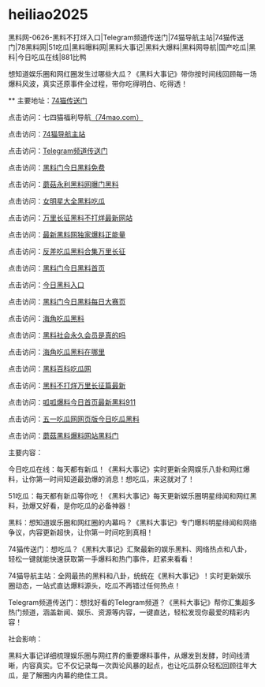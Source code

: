 # heiliao2025
黑料网-0626-黑料不打烊入口|Telegram频道传送门|74猫导航主站|74猫传送门|78黑料网|51吃瓜|黑料曝料网|黑料大事记|黑料大爆料|黑料网导航|国产吃瓜|黑料|今日吃瓜在线|881比鸭

想知道娱乐圈和网红圈发生过哪些大瓜？《黑料大事记》带你按时间线回顾每一场爆料风波，真实还原事件全过程，带你吃得明白、吃得透！

** 主要地址：<a href="https://74mao.com/">74猫传送门</a>

点击访问：七四猫福利导航<a href="https://74mao.com/">（74mao.com）</a>

点击访问：<a href="https://74mao.com/">74猫导航主站</a>

点击访问：<a href="https://74mao.com/">Telegram频道传送门</a>

点击访问：<a href="https://heiliaomenjinriheiliao.pages.dev/">黑料门今日黑料免费</a>

点击访问：<a href="https://moguyongliheiliao.pages.dev/">蘑菇永利黑料网曝门黑料</a>

点击访问：<a href="https://nvmingxingdaquanheiliao.pages.dev/">女明星大全黑料吃瓜</a>

点击访问：<a href="https://wanlichangzhengheiliaobu.pages.dev/">万里长征黑料不打烊最新网站</a>

点击访问：<a href="https://zuixinheiliaowangdujia.pages.dev/">最新黑料网独家爆料正能量</a>

点击访问：<a href="https://fanchachiguaheiliaohe.pages.dev/">反差吃瓜黑料合集万里长征</a>

点击访问：<a href="https://heiliaomenjinrihei.pages.dev/">黑料门今日黑料首页</a>

点击访问：<a href="https://baozouheiliaochigua.pages.dev/">今日黑料入口</a>

点击访问：<a href="https://wuyichiguaguanwang.pages.dev/">黑料门今日黑料每日大赛页</a>

点击访问：<a href="https://heiliaomenzuixin.pages.dev/">海角吃瓜黑料</a>

点击访问：<a href="https://heiliaoshehuiyongjiu.pages.dev/">黑料社会永久会员是真的吗</a>

点击访问：<a href="https://haijiaochiguahei.pages.dev/">海角吃瓜黑料在哪里</a>

点击访问：<a href="https://heiliaobaikechi.pages.dev/">黑料百科吃瓜网</a>

点击访问：<a href="https://wanlichangzhenghei.pages.dev/">黑料不打烊万里长征篇最新</a>

点击访问：<a href="https://guaguabaoliaojin.pages.dev/">呱呱爆料今日首页最新黑料911</a>

点击访问：<a href="https://fanchabiaochi.pages.dev/">五一吃瓜网网页版今日吃瓜黑料</a>

点击访问：<a href="https://moguheiliaobaoliao.pages.dev/">蘑菇黑料爆料网站黑料门</a>

主要内容：

今日吃瓜在线：每天都有新瓜！《黑料大事记》实时更新全网娱乐八卦和网红爆料，让你第一时间知道最劲爆的消息！想吃瓜，来这就对了！

51吃瓜：每天都有新瓜等你吃！《黑料大事记》每天更新娱乐圈明星绯闻和网红黑料，劲爆又好看，是你吃瓜的必备神器！

黑料：想知道娱乐圈和网红圈的内幕吗？《黑料大事记》专门曝料明星绯闻和网络争议，内容更新超快，让你第一时间吃到真相！

74猫传送门：想吃瓜？《黑料大事记》汇聚最新的娱乐黑料、网络热点和八卦，轻松一键就能快速获取第一手爆料和热门事件，赶紧来看看！

74猫导航主站：全网最热的黑料和八卦，统统在《黑料大事记》！实时更新娱乐圈动态，一站式直达爆料源头，吃瓜不再错过任何热点！

Telegram频道传送门：想找好看的Telegram频道？《黑料大事记》帮你汇集超多热门频道，涵盖新闻、娱乐、资源等内容，一键直达，轻松发现你最爱的精彩内容！

社会影响：

黑料大事记详细梳理娱乐圈与网红界的重要爆料事件，从爆发到发酵，时间线清晰，内容真实。它不仅记录每一次舆论风暴的起点，也让吃瓜群众轻松回顾往年大瓜，是了解圈内内幕的绝佳工具。

<span style="display:none;">[Canonical link](https://github.com/boo20250626/tai56）</span>

